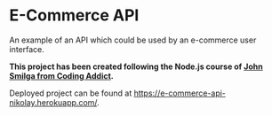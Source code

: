 # E-Commerce API

An example of an API which could be used by an e-commerce user interface.

**This project has been created following the Node.js course of [John Smilga from Coding Addict](https://www.johnsmilga.com/).**

Deployed project can be found at https://e-commerce-api-nikolay.herokuapp.com/.
